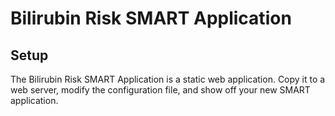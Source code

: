 # Bilirubin Risk SMART Application

## Setup

The Bilirubin Risk SMART Application is a static web application. Copy it to a web server, modify the configuration file, and show off your new SMART application.
